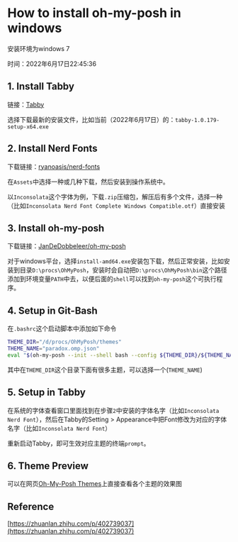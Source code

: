# How to install oh-my-posh in windows

安装环境为windows 7

时间：2022年6月17日22:45:36



## 1. Install Tabby

链接：[Tabby](https://github.com/Eugeny/tabby)

选择下载最新的安装文件，比如当前（2022年6月17日）的：`tabby-1.0.179-setup-x64.exe`



## 2. Install Nerd Fonts

下载链接：[ryanoasis/nerd-fonts](https://github.com/ryanoasis/nerd-fonts/releases)

在`Assets`中选择一种或几种下载，然后安装到操作系统中。

以`Inconsolata`这个字体为例，下载`.zip`压缩包，解压后有多个文件，选择一种（比如`Inconsolata Nerd Font Complete Windows Compatible.otf`）直接安装



## 3. Install oh-my-posh

下载链接：[JanDeDobbeleer/oh-my-posh](https://github.com/JanDeDobbeleer/oh-my-posh/releases)

对于windows平台，选择`install-amd64.exe`安装包下载，然后正常安装，比如安装到目录`D:\procs\OhMyPosh`，安装时会自动把`D:\procs\OhMyPosh\bin`这个路径添加到环境变量`PATH`中去，以便后面的`shell`可以找到`oh-my-posh`这个可执行程序。



## 4. Setup in Git-Bash

在`.bashrc`这个启动脚本中添加如下命令

```bash
THEME_DIR="/d/procs/OhMyPosh/themes"
THEME_NAME="paradox.omp.json"
eval "$(oh-my-posh --init --shell bash --config ${THEME_DIR}/${THEME_NAME})" 
```

其中在`THEME_DIR`这个目录下面有很多主题，可以选择一个(`THEME_NAME`)



## 5. Setup in Tabby

在系统的字体查看窗口里面找到在步骤`2`中安装的字体名字（比如`Inconsolata Nerd Font`），然后在Tabby的Setting > Appearance中把Font修改为对应的字体名字（比如`Inconsolata Nerd Font`）

重新启动Tabby，即可生效对应主题的终端`prompt`。

## 6. Theme Preview

可以在网页[Oh-My-Posh Themes](https://ohmyposh.dev/docs/themes)上直接查看各个主题的效果图


## Reference
[https://zhuanlan.zhihu.com/p/402739037](https://zhuanlan.zhihu.com/p/402739037)
